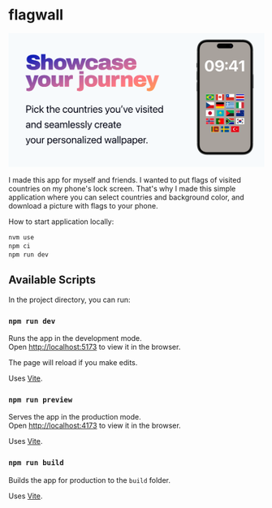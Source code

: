 # flagwall

[![Flagwall: create your personalized wallpaper](./public/flagwall.910d720c.png)](https://isqua.github.io/flagwall/)

I made this app for myself and friends. I wanted to put flags of visited countries on my phone's lock screen. That's why I made this simple application where you can select countries and background color, and download a picture with flags to your phone.

How to start application locally:

```bash
nvm use
npm ci
npm run dev
```

## Available Scripts

In the project directory, you can run:

### `npm run dev`

Runs the app in the development mode.\
Open [http://localhost:5173](http://localhost:5173) to view it in the browser.

The page will reload if you make edits.

Uses [Vite](https://vitejs.dev/).

### `npm run preview`

Serves the app in the production mode.\
Open [http://localhost:4173](http://localhost:4173) to view it in the browser.

Uses [Vite](https://vitejs.dev/).

### `npm run build`

Builds the app for production to the `build` folder.

Uses [Vite](https://vitejs.dev/).
